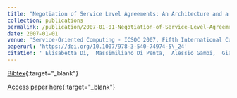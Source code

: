```yaml
---
title: "Negotiation of Service Level Agreements: An Architecture and a Search-Based Approach"
collection: publications
permalink: /publication/2007-01-01-Negotiation-of-Service-Level-Agreements-An-Architecture-and-a-Search-Based-Approach
date: 2007-01-01
venue: 'Service-Oriented Computing - ICSOC 2007, Fifth International Conference, Vienna, Austria, September 17-20, 2007, Proceedings'
paperurl: 'https://doi.org/10.1007/978-3-540-74974-5\_24'
citation: ' Elisabetta Di,  Massimiliano Di Penta,  Alessio Gambi,  Gianluca Ripa,  Maria Villani, &quot;Negotiation of Service Level Agreements: An Architecture and a Search-Based Approach.&quot; Service-Oriented Computing - ICSOC 2007, Fifth International Conference, Vienna, Austria, September 17-20, 2007, Proceedings, 2007.'
---
```

[Bibtex](https://dblp.org/rec/bib/conf/icsoc/NittoPGRV07){:target="_blank"}

[Access paper here](https://doi.org/10.1007/978-3-540-74974-5\_24){:target="_blank"}
